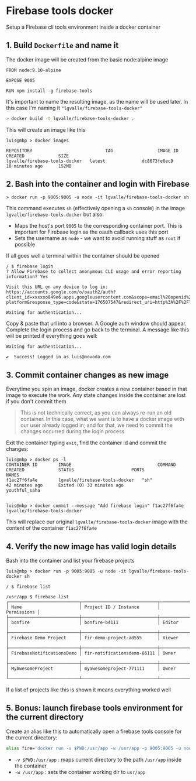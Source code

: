 # Firebase tools docker

Setup a Firebase cli tools environment inside a docker container

## 1. Build `Dockerfile` and name it

The docker image will be created from the basic node:alpine image

```
FROM node:9.10-alpine

EXPOSE 9005

RUN npm install -g firebase-tools
```

It's important to name the resulting image, as the name will be used later. 
In this case I'm naming it `"lgvalle/firebase-tools-docker"`

```bash
> docker build -t lgvalle/firebase-tools-docker .
```

This will create an image like this

```
luis@mbp > docker images

REPOSITORY                            TAG                 IMAGE ID            CREATED             SIZE
lgvalle/firebase-tools-docker   latest              dc8673fe6ec9        18 minutes ago      152MB
```

## 2. Bash into the container and login with Firebase

`> docker run -p 9005:9005 -u node -it lgvalle/firebase-tools-docker sh`

This command executes `sh` (effectively opening a `sh` console) in the image `lgvalle/firebase-tools-docker` but also:

  * Maps the host's port `9005` to the corresponding container port. This is important for Firebase login as the oauth callback uses this port
  * Sets the username as `node` - we want to avoid running stuff as `root` if possible

If all goes well a terminal within the container should be opened

```
/ $ firebase login
? Allow Firebase to collect anonymous CLI usage and error reporting information? Yes

Visit this URL on any device to log in:
https://accounts.google.com/o/oauth2/auth?client_id=xxxxxo849e6.apps.googleusercontent.com&scope=email%20openid%20https%3A%2F%2Fwww.googleapis.com%2Fauth%2Fcloudplatformprojects.readonly%20https%3A%2F%2Fwww.googleapis.com%2Fauth%2Ffirebase%20https%3A%2F%2Fwww.googleapis.com%2Fauth%2Fcloud-platform&response_type=code&state=176507547&redirect_uri=http%3A%2F%2Flocalhost%3A9005

Waiting for authentication...
``` 

Copy & paste that url into a browser. A Google auth window should appear. 
Complete the login process and go back to the terminal. A message like this will be printed if everything goes well:

```
Waiting for authentication...

✔  Success! Logged in as luis@novoda.com
```

## 3. Commit container changes as new image

Everytime you spin an image, docker creates a new container based in that image to execute the work. Any state changes inside the container are lost if you don't commit them

> This is not technically correct, as you can always re-run an old container. In this case, what we want is to have a docker image with our user already logged in; and for that, we need to commit the changes occurred during the login process 

Exit the container typing `exit`, find the container id and commit the changes:

```
luis@mbp > docker ps -l                                                                                                  
CONTAINER ID        IMAGE                                 COMMAND             CREATED             STATUS                      PORTS               NAMES
f1ac27f6fa4e        lgvalle/firebase-tools-docker   "sh"                42 minutes ago      Exited (0) 33 minutes ago                       youthful_saha


luis@mbp > docker commit --message "Add firebase login" f1ac27f6fa4e lgvalle/firebase-tools-docker
```

This will replace our original `lgvalle/firebase-tools-docker` image with the content of the container `f1ac27f6fa4e` 

## 4. Verify the new image has valid login details


Bash into the container and list your firebase projects

```
luis@mbp > docker run -p 9005:9005 -u node -it lgvalle/firebase-tools-docker sh

/ $ firebase list

/usr/app $ firebase list
┌───────────────────────────┬─────────────────────────────┬─────────────┐
│ Name                      │ Project ID / Instance       │ Permissions │
├───────────────────────────┼─────────────────────────────┼─────────────┤
│ bonfire                   │ bonfire-b4111               │ Editor      │
├───────────────────────────┼─────────────────────────────┼─────────────┤
│ Firebase Demo Project     │ fir-demo-project-ad555      │ Viewer      │
├───────────────────────────┼─────────────────────────────┼─────────────┤
│ FirebaseNotificationsDemo │ fir-notificationsdemo-66111 │ Owner       │
├───────────────────────────┼─────────────────────────────┼─────────────┤
│ MyAwesomeProject          │ myawesomeproject-771111     │ Owner       │
└───────────────────────────┴─────────────────────────────┴─────────────┘
```

If a list of projects like this is shown it means everything worked well

## 5. Bonus: launch firebase tools environment for the current directory

Create an alias like this to automatically open a firebase tools console for the current directory:

```bash
alias fire='docker run -v $PWD:/usr/app -w /usr/app -p 9005:9005 -u node -it lgvalle/firebase-tools-docker sh' 
```

* `-v $PWD:/usr/app` : maps current directory to the path `/usr/app` inside the container
* `-w /usr/app` : sets the container working dir to `usr/app`


